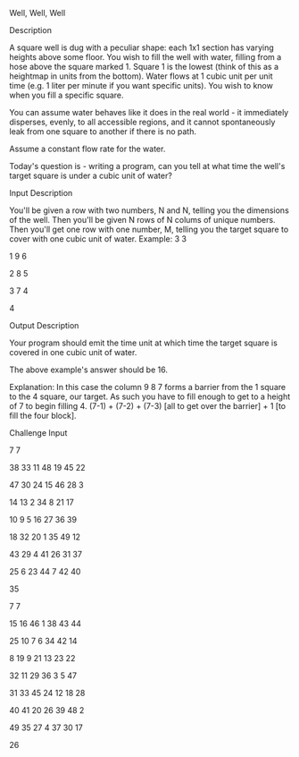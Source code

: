 Well, Well, Well

Description

A square well is dug with a peculiar shape: each 1x1 section has varying heights above some floor. You wish to fill the well with water, filling from a hose above the square marked 1. Square 1 is the lowest (think of this as a heightmap in units from the bottom). Water flows at 1 cubic unit per unit time (e.g. 1 liter per minute if you want specific units). You wish to know when you fill a specific square.

You can assume water behaves like it does in the real world - it immediately disperses, evenly, to all accessible regions, and it cannot spontaneously leak from one square to another if there is no path.

Assume a constant flow rate for the water.

Today's question is - writing a program, can you tell at what time the well's target square is under a cubic unit of water?

Input Description

You'll be given a row with two numbers, N and N, telling you the dimensions of the well. Then you'll be given N rows of N colums of unique numbers. Then you'll get one row with one number, M, telling you the target square to cover with one cubic unit of water. Example:
3 3

1 9 6

2 8 5

3 7 4

4


Output Description

Your program should emit the time unit at which time the target square is covered in one cubic unit of water.

The above example's answer should be 16.

Explanation: In this case the column 9 8 7 forms a barrier from the 1 square to the 4 square, our target. As such you have to fill enough to get to a height of 7 to begin filling 4. (7-1) + (7-2) + (7-3) [all to get over the barrier] + 1 [to fill the four block].

Challenge Input

7 7

  38  33  11  48  19  45  22

  47  30  24  15  46  28   3

  14  13   2  34   8  21  17

  10   9   5  16  27  36  39

  18  32  20   1  35  49  12

  43  29   4  41  26  31  37

  25   6  23  44   7  42  40

35


7 7

  15  16  46   1  38  43  44

  25  10   7   6  34  42  14

   8  19   9  21  13  23  22

  32  11  29  36   3   5  47

  31  33  45  24  12  18  28

  40  41  20  26  39  48   2

  49  35  27   4  37  30  17
  
26